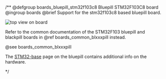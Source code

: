 /**
@defgroup    boards_bluepill_stm32f103c8 Bluepill STM32F103C8 board
@ingroup     boards
@brief       Support for the stm32f103c8 based bluepill board.

![top view on board](https://stm32-base.org/assets/img/boards/STM32F103C8T6_Blue_Pill-2.jpg)

Refer to the common documentation of the STM32F103 bluepill and blackpill boards
in @ref boards_common_blxxxpill instead.

@see boards_common_blxxxpill

The [STM32-base](https://stm32-base.org/boards/STM32F103C8T6-Blue-Pill.html)
page on the bluepill contains additional info on the hardware.

 */
